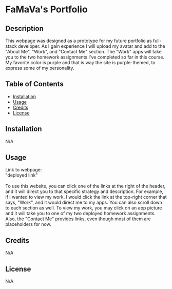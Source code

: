 # FaMaVa's Portfolio

## Description

This webpage was designed as a prototype for my future portfolio as full-stack developer. As I gain experience I will upload my avatar and add to the "About Me", "Work", and "Contact Me" section. The "Work" apps will take you to the two homework assignments I've completed so far in this course. My favorite color is purple and that is way the site is purple-themed, to express some of my personality.

## Table of Contents

- [Installation](#installation)
- [Usage](#usage)
- [Credits](#credits)
- [License](#license)

## Installation

N/A

## Usage

Link to webpage: 
<br/> "deployed link"
<br/>
<br/>To use this website, you can click one of the links at the right of the header, and it will direct you to that specific strategy and description. For example, if I wanted to view my work, I would click the link at the top-right corner that says, "Work", and it would direct me to my apps. You can also scroll down to each section as well. To view my work, you may click on an app picture and it will take you to one of my two deployed homework assignments. Also, the "Contact Me" provides links, even though most of them are placeholders for now.

## Credits

N/A

## License

N/A